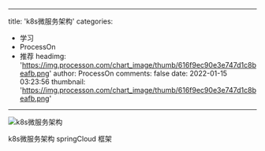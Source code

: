 
---
title: 'k8s微服务架构'
categories: 
 - 学习
 - ProcessOn
 - 推荐
headimg: 'https://img.processon.com/chart_image/thumb/616f9ec90e3e747d1c8beafb.png'
author: ProcessOn
comments: false
date: 2022-01-15 03:23:56
thumbnail: 'https://img.processon.com/chart_image/thumb/616f9ec90e3e747d1c8beafb.png'
---

<div>   
<img class="thumb" alt="k8s微服务架构" src="https://img.processon.com/chart_image/thumb/616f9ec90e3e747d1c8beafb.png" referrerpolicy="no-referrer">
<p>k8s微服务架构 springCloud 框架</p>  
</div>
            